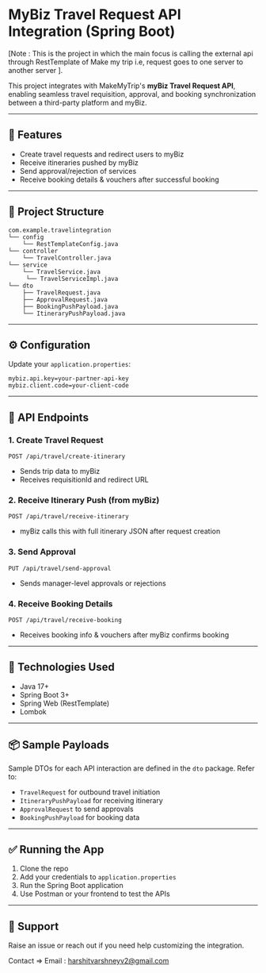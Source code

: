 # MyBiz Travel Request API Integration (Spring Boot)
[Note : This is the project in which the main focus is calling the external api through RestTemplate of Make my trip i.e, request goes to one server to another server ].

This project integrates with MakeMyTrip's **myBiz Travel Request API**, enabling seamless travel requisition, approval, and booking synchronization between a third-party platform and myBiz.
 
---

## 🚀 Features

* Create travel requests and redirect users to myBiz
* Receive itineraries pushed by myBiz
* Send approval/rejection of services
* Receive booking details & vouchers after successful booking

---

## 📁 Project Structure

```
com.example.travelintegration
└── config
    └── RestTemplateConfig.java
└── controller
    └── TravelController.java
└── service
    └── TravelService.java
     └── TravelServiceImpl.java
└── dto
    ├── TravelRequest.java
    ├── ApprovalRequest.java
    ├── BookingPushPayload.java
    └── ItineraryPushPayload.java
```

---

## ⚙️ Configuration

Update your `application.properties`:

```properties
mybiz.api.key=your-partner-api-key
mybiz.client.code=your-client-code
```

---

## 🔗 API Endpoints

### 1. Create Travel Request

```
POST /api/travel/create-itinerary
```

* Sends trip data to myBiz
* Receives requisitionId and redirect URL

### 2. Receive Itinerary Push (from myBiz)

```
POST /api/travel/receive-itinerary
```

* myBiz calls this with full itinerary JSON after request creation

### 3. Send Approval

```
PUT /api/travel/send-approval
```

* Sends manager-level approvals or rejections

### 4. Receive Booking Details

```
POST /api/travel/receive-booking
```

* Receives booking info & vouchers after myBiz confirms booking

---

## 🧰 Technologies Used

* Java 17+
* Spring Boot 3+
* Spring Web (RestTemplate)
* Lombok

---

## 📦 Sample Payloads

Sample DTOs for each API interaction are defined in the `dto` package. Refer to:

* `TravelRequest` for outbound travel initiation
* `ItineraryPushPayload` for receiving itinerary
* `ApprovalRequest` to send approvals
* `BookingPushPayload` for booking data

---

## ✅ Running the App

1. Clone the repo
2. Add your credentials to `application.properties`
3. Run the Spring Boot application
4. Use Postman or your frontend to test the APIs
---
## 🙋 Support

Raise an issue or reach out if you need help customizing the integration.

Contact => Email : harshitvarshneyv2@gmail.com
